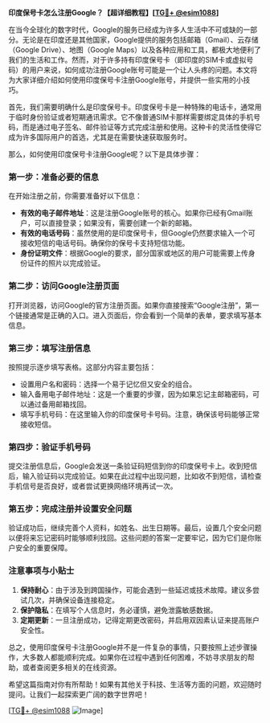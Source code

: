 **印度保号卡怎么注册Google？【超详细教程】[[TG💪+ @esim1088](https://t.me/s/esim1088)]**

在当今全球化的数字时代，Google的服务已经成为许多人生活中不可或缺的一部分。无论是在印度还是其他国家，Google提供的服务包括邮箱（Gmail）、云存储（Google Drive）、地图（Google Maps）以及各种应用和工具，都极大地便利了我们的生活和工作。然而，对于许多持有印度保号卡（即印度的SIM卡或虚拟号码）的用户来说，如何成功注册Google账号可能是一个让人头疼的问题。本文将为大家详细介绍如何使用印度保号卡注册Google账号，并提供一些实用的小技巧。

首先，我们需要明确什么是印度保号卡。印度保号卡是一种特殊的电话卡，通常用于临时身份验证或者短期通讯需求。它不像普通SIM卡那样需要绑定具体的手机号码，而是通过电子签名、邮件验证等方式完成注册和使用。这种卡的灵活性使得它成为许多国际用户的首选，尤其是在需要快速获取服务时。

那么，如何使用印度保号卡注册Google呢？以下是具体步骤：

### 第一步：准备必要的信息

在开始注册之前，你需要准备好以下信息：
- **有效的电子邮件地址**：这是注册Google账号的核心。如果你已经有Gmail账户，可以直接登录；如果没有，需要创建一个新的邮箱。
- **有效的电话号码**：虽然使用的是印度保号卡，但Google仍然要求输入一个可接收短信的电话号码。确保你的保号卡支持短信功能。
- **身份证明文件**：根据Google的要求，部分国家或地区的用户可能需要上传身份证件的照片以完成验证。

### 第二步：访问Google注册页面

打开浏览器，访问Google的官方注册页面。如果你直接搜索“Google注册”，第一个链接通常是正确的入口。进入页面后，你会看到一个简单的表单，要求填写基本信息。

### 第三步：填写注册信息

按照提示逐步填写表格。这部分内容主要包括：
- 设置用户名和密码：选择一个易于记忆但又安全的组合。
- 输入备用电子邮件地址：这是一个重要的步骤，因为如果忘记主邮箱密码，可以通过备用邮箱找回。
- 填写手机号码：在这里输入你的印度保号卡号码。注意，确保该号码能够正常接收短信。

### 第四步：验证手机号码

提交注册信息后，Google会发送一条验证码短信到你的印度保号卡上。收到短信后，输入验证码以完成验证。如果在此过程中出现问题，比如收不到短信，请检查手机信号是否良好，或者尝试更换网络环境再试一次。

### 第五步：完成注册并设置安全问题

验证成功后，继续完善个人资料，如姓名、出生日期等。最后，设置几个安全问题以便将来忘记密码时能够顺利找回。这些问题的答案一定要牢记，因为它们是你账户安全的重要保障。

### 注意事项与小贴士

1. **保持耐心**：由于涉及到跨国操作，可能会遇到一些延迟或技术故障。建议多尝试几次，并确保设备连接稳定。
2. **保护隐私**：在填写个人信息时，务必谨慎，避免泄露敏感数据。
3. **定期更新**：一旦注册成功，记得定期更改密码，并启用双因素认证来提高账户安全性。

总之，使用印度保号卡注册Google并不是一件复杂的事情，只要按照上述步骤操作，大多数人都能顺利完成。如果你在过程中遇到任何困难，不妨寻求朋友的帮助，或者查阅更多相关的在线资源。

希望这篇指南对你有所帮助！如果有其他关于科技、生活等方面的问题，欢迎随时提问。让我们一起探索更广阔的数字世界吧！

[[TG💪+ @esim1088](https://t.me/s/esim1088) ![Image](https://i.postimg.cc/4NQfJmqS/Snipaste-2025-05-13-00-14-12.png)]